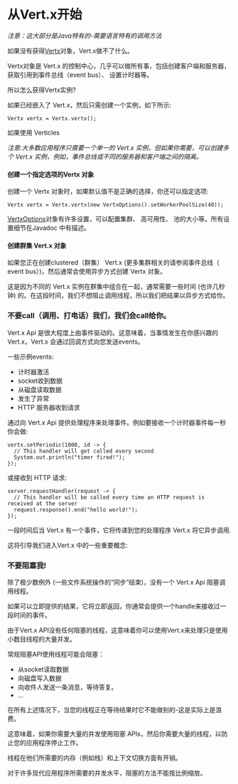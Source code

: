 # 从Vert.x开始

*注意：这大部分是Java特有的-需要语言特有的调用方法*


如果没有获得[Vertx](http://vertx.io/docs/apidocs/io/vertx/core/Vertx.html)对象，Vert.x做不了什么。

Vertx对象是 Vert.x 的控制中心，几乎可以做所有事，包括创建客户端和服务器，获取引用到事件总线（event bus）、 设置计时器等。

所以怎么获得Vertx实例?

如果已经嵌入了 Vert.x，然后只需创建一个实例，如下所示:

```
Vertx vertx = Vertx.vertx();
```

如果使用 Verticles

*注意:大多数应用程序只需要一个单一的 Vert.x 实例，但如果你需要，可以创建多个 Vert.x 实例，例如，事件总线或不同的服务器和客户端之间的隔离。*

#### 创建一个指定选项的Vertx 对象

创建一个 Vertx 对象时，如果默认值不是正确的选择，你还可以指定选项:

```
Vertx vertx = Vertx.vertx(new VertxOptions().setWorkerPoolSize(40));
```

[VertxOptions](http://vertx.io/docs/apidocs/io/vertx/core/VertxOptions.html)对象有许多设置，可以配置集群、 高可用性、 池的大小等。所有设置细节在Javadoc 中有描述。

#### 创建群集 Vert.x 对象

如果您正在创建clustered（群集） Vert.x (更多集群相关的请参阅事件总线（ event bus）)，然后通常会使用异步方式创建 Vertx 对象。

这是因为不同的 Vert.x 实例在群集中组合在一起，通常需要一些时间 (也许几秒钟) 的。在这段时间，我们不想阻止调用线程，所以我们把结果以异步方式给你。






### 不要call（调用、打电话）我们，我们会call给你。

Vert.x Api 是很大程度上由事件驱动的。这意味着，当事情发生在你感兴趣的Vert.x，Vert.x 会通过回调方式向您发送events。

一些示例events:

* 计时器激活
* socket收到数据
* 从磁盘读取数据
* 发生了异常
* HTTP 服务器收到请求

通过向 Vert.x Api 提供处理程序来处理事件。例如要接收一个计时器事件每一秒你会做:

```
vertx.setPeriodic(1000, id -> {
  // This handler will get called every second
  System.out.println("timer fired!");
});
```

或接收到 HTTP 请求:

```
server.requestHandler(request -> {
  // This handler will be called every time an HTTP request is received at the server
  request.response().end("hello world!");
});
```

一段时间后当 Vert.x 有一个事件，它将传递到您的处理程序 Vert.x 将它异步调用.

这将引导我们进入Vert.x 中的一些重要概念:

### 不要阻塞我!

除了极少数例外 (一些文件系统操作的“同步”结束)，没有一个 Vert.x Api 阻塞调用线程。

如果可以立即提供的结果，它将立即返回，你通常会提供一个handle来接收过一段时间的事件。

由于Vert.x API没有任何阻塞的线程，这意味着你可以使用Vert.x来处理只是使用小数目线程的大量并发。

常规阻塞API使用线程可能会阻塞：

* 从socket读取数据
* 向磁盘写入数据
* 向收件人发送一条消息，等待答复。
* …

在所有上述情况下，当您的线程正在等待结果时它不能做别的-这是实际上是浪费。

这意味着，如果你需要大量的并发使用阻塞 APIs，然后你需要大量的线程，以防止您的应用程序停止工作。

线程在他们所需要的内存（例如栈）和上下文切换方面有开销。

对于许多现代应用程序所需要的并发水平，阻塞的方法不能按比例缩放。